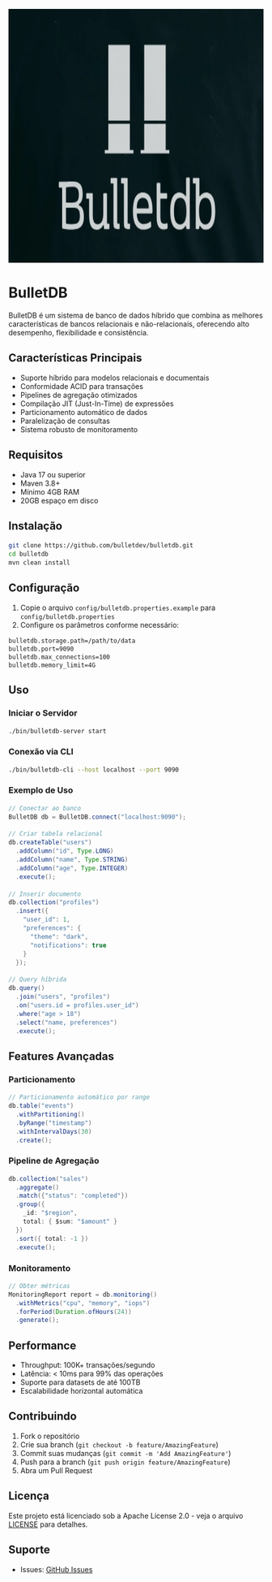 
<div>
<p align="center"> 
  <img alt="screenshot" src="public/img.png" width="900" height="500">
</p>


# BulletDB

BulletDB é um sistema de banco de dados híbrido que combina as melhores características de bancos relacionais e não-relacionais, oferecendo alto desempenho, flexibilidade e consistência.

## Características Principais

- Suporte híbrido para modelos relacionais e documentais
- Conformidade ACID para transações
- Pipelines de agregação otimizados
- Compilação JIT (Just-In-Time) de expressões
- Particionamento automático de dados
- Paralelização de consultas
- Sistema robusto de monitoramento

## Requisitos

- Java 17 ou superior
- Maven 3.8+
- Mínimo 4GB RAM
- 20GB espaço em disco

## Instalação

```bash
git clone https://github.com/bulletdev/bulletdb.git
cd bulletdb
mvn clean install
```

## Configuração

1. Copie o arquivo `config/bulletdb.properties.example` para `config/bulletdb.properties`
2. Configure os parâmetros conforme necessário:
```properties
bulletdb.storage.path=/path/to/data
bulletdb.port=9090
bulletdb.max_connections=100
bulletdb.memory_limit=4G
```

## Uso

### Iniciar o Servidor

```bash
./bin/bulletdb-server start
```

### Conexão via CLI

```bash
./bin/bulletdb-cli --host localhost --port 9090
```

### Exemplo de Uso

```java
// Conectar ao banco
BulletDB db = BulletDB.connect("localhost:9090");

// Criar tabela relacional
db.createTable("users")
  .addColumn("id", Type.LONG)
  .addColumn("name", Type.STRING)
  .addColumn("age", Type.INTEGER)
  .execute();

// Inserir documento
db.collection("profiles")
  .insert({
    "user_id": 1,
    "preferences": {
      "theme": "dark",
      "notifications": true
    }
  });

// Query híbrida
db.query()
  .join("users", "profiles")
  .on("users.id = profiles.user_id")
  .where("age > 18")
  .select("name, preferences")
  .execute();
```

## Features Avançadas

### Particionamento

```java
// Particionamento automático por range
db.table("events")
  .withPartitioning()
  .byRange("timestamp")
  .withIntervalDays(30)
  .create();
```

### Pipeline de Agregação

```java
db.collection("sales")
  .aggregate()
  .match({"status": "completed"})
  .group({
    _id: "$region",
    total: { $sum: "$amount" }
  })
  .sort({ total: -1 })
  .execute();
```

### Monitoramento

```java
// Obter métricas
MonitoringReport report = db.monitoring()
  .withMetrics("cpu", "memory", "iops")
  .forPeriod(Duration.ofHours(24))
  .generate();
```

## Performance

- Throughput: 100K+ transações/segundo
- Latência: < 10ms para 99% das operações
- Suporte para datasets de até 100TB
- Escalabilidade horizontal automática

## Contribuindo

1. Fork o repositório
2. Crie sua branch (`git checkout -b feature/AmazingFeature`)
3. Commit suas mudanças (`git commit -m 'Add AmazingFeature'`)
4. Push para a branch (`git push origin feature/AmazingFeature`)
5. Abra um Pull Request

## Licença

Este projeto está licenciado sob a Apache License 2.0 - veja o arquivo [LICENSE](LICENSE) para detalhes.

## Suporte

- Issues: [GitHub Issues](https://github.com/bulletdev/bulletdb/issues)
